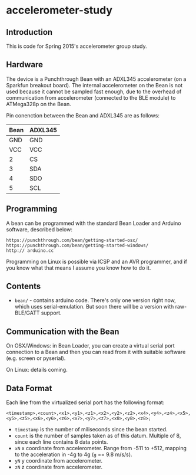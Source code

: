 accelerometer-study
===================

Introduction
------------

This is code for Spring 2015's accelerometer group study.

Hardware
--------

The device is a Punchthrough Bean with an ADXL345 accelerometer (on a Sparkfun breakout board).  The internal accelerometer on the Bean is not used because it cannot be sampled fast enough, due to the overhead of communication from  accelerometer (connected to the BLE module) to ATMega328p on the Bean. 

Pin conenction between the Bean and ADXL345 are as follows:

  | Bean | ADXL345 |
  |------|---------|
  | GND  | GND     |
  | VCC  | VCC     |
  | 2    | CS      |
  | 3    | SDA     |
  | 4    | SDO     |
  | 5    | SCL     |

Programming
-----------

A bean can be programmed with the standard Bean Loader and Arduino software, described below:

    https://punchthrough.com/bean/getting-started-osx/
    https://punchthrough.com/bean/getting-started-windows/
    http:// arduino.cc

Programming on Linux is possible via ICSP and an AVR programmer, and if you know what that means I assume you know how to do it. 

Contents
--------

-  `bean/` - contains arduino code.  There's only one version right now, which uses serial-emulation. But soon there will be a version with raw-BLE/GATT support.


Communication with the Bean
---------------------------

On OSX/Windows: in Bean Loader, you can create a virtual serial port connection to a Bean and then you can read from it with suitable software (e.g. screen or pyserial).

On Linux: details coming.


Data Format
-----------

Each line from the virtualized serial port has the following format:

    <timestamp>,<count>,<x1>,<y1>,<z1>,<x2>,<y2>,<z2>,<x4>,<y4>,<z4>,<x5>,<y5>,<z5>,<x6>,<y6>,<z6>,<x7>,<y7>,<z7>,<x8>,<y8>,<z8>;

-  `timestamp` is the number of miliseconds since the bean started.
-  `count` is the number of samples taken as of this datum.  Multiple of 8, since each line contains 8 data points.
-  `xN` x coordinate from accelerometer.  Range from -511 to +512, mapping to the acceleration in -4g to 4g (`g` == 9.8 m/s/s).
-  `yN` y coordinate from accelerometer.  
-  `zN` z coordinate from accelerometer.  

